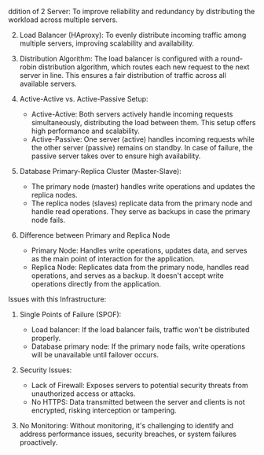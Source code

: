 ddition of 2 Server: To improve reliability and redundancy by distributing the workload across multiple servers.

2. Load Balancer (HAproxy): To evenly distribute incoming traffic among multiple servers, improving scalability and availability.

3. Distribution Algorithm: The load balancer is configured with a round-robin distribution algorithm, which routes each new request to the next server in line. This ensures a fair distribution of traffic across all available servers.

4. Active-Active vs. Active-Passive Setup:
   - Active-Active: Both servers actively handle incoming requests simultaneously, distributing the load between them. This setup offers high performance and scalability.
   - Active-Passive: One server (active) handles incoming requests while the other server (passive) remains on standby. In case of failure, the passive server takes over to ensure high availability.

5. Database Primary-Replica Cluster (Master-Slave):
   - The primary node (master) handles write operations and updates the replica nodes.
   - The replica nodes (slaves) replicate data from the primary node and handle read operations. They serve as backups in case the primary node fails.

6. Difference between Primary and Replica Node
   - Primary Node: Handles write operations, updates data, and serves as the main point of interaction for the application.
   - Replica Node: Replicates data from the primary node, handles read operations, and serves as a backup. It doesn't accept write operations directly from the application.

Issues with this Infrastructure:

1. Single Points of Failure (SPOF):
   - Load balancer: If the load balancer fails, traffic won't be distributed properly.
   - Database primary node: If the primary node fails, write operations will be unavailable until failover occurs.

2. Security Issues:
   - Lack of Firewall: Exposes servers to potential security threats from unauthorized access or attacks.
   - No HTTPS: Data transmitted between the server and clients is not encrypted, risking interception or tampering.

3. No Monitoring: Without monitoring, it's challenging to identify and address performance issues, security breaches, or system failures proactively.
